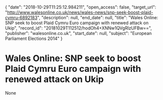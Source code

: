{
  "date": "2018-10-29T11:25:12.984211", 
  "open_access": false, 
  "target_url": "http://www.walesonline.co.uk/news/wales-news/snp-seek-boost-plaid-cymru-6892183", 
  "description": null, 
  "end_date": null, 
  "title": "Wales Online: SNP seek to boost Plaid Cymru Euro campaign with renewed attack on Ukip", 
  "record_id": "20181029T112512/hodOh4+XNNw1QVgRlzUFBw==", 
  "publisher": "walesonline.co.uk", 
  "start_date": null, 
  "subject": "European Parliament Elections 2014"
}

# Wales Online: SNP seek to boost Plaid Cymru Euro campaign with renewed attack on Ukip

None